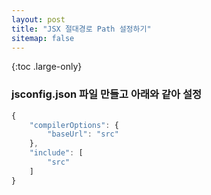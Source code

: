 ```yaml
---
layout: post
title: "JSX 절대경로 Path 설정하기"
sitemap: false
---
```


{:toc .large-only}

### jsconfig.json 파일 만들고 아래와 같아 설정

```js
{
    "compilerOptions": {
        "baseUrl": "src"
    },
    "include": [
        "src"
    ]
}
```
